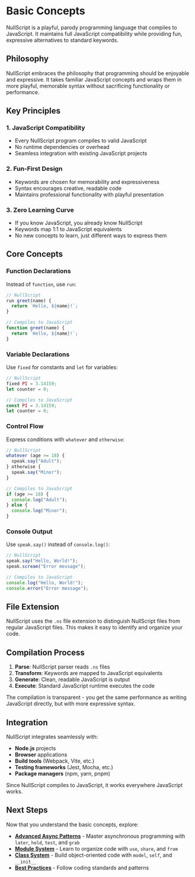 # Basic Concepts

NullScript is a playful, parody programming language that compiles to JavaScript. It maintains full JavaScript compatibility while providing fun, expressive alternatives to standard keywords.

## Philosophy

NullScript embraces the philosophy that programming should be enjoyable and expressive. It takes familiar JavaScript concepts and wraps them in more playful, memorable syntax without sacrificing functionality or performance.

## Key Principles

### 1. **JavaScript Compatibility**

- Every NullScript program compiles to valid JavaScript
- No runtime dependencies or overhead
- Seamless integration with existing JavaScript projects

### 2. **Fun-First Design**

- Keywords are chosen for memorability and expressiveness
- Syntax encourages creative, readable code
- Maintains professional functionality with playful presentation

### 3. **Zero Learning Curve**

- If you know JavaScript, you already know NullScript
- Keywords map 1:1 to JavaScript equivalents
- No new concepts to learn, just different ways to express them

## Core Concepts

### Function Declarations

Instead of `function`, use `run`:

```javascript
// NullScript
run greet(name) {
  return `Hello, ${name}!`;
}

// Compiles to JavaScript
function greet(name) {
  return `Hello, ${name}!`;
}
```

### Variable Declarations

Use `fixed` for constants and `let` for variables:

```javascript
// NullScript
fixed PI = 3.14159;
let counter = 0;

// Compiles to JavaScript
const PI = 3.14159;
let counter = 0;
```

### Control Flow

Express conditions with `whatever` and `otherwise`:

```javascript
// NullScript
whatever (age >= 18) {
  speak.say("Adult");
} otherwise {
  speak.say("Minor");
}

// Compiles to JavaScript
if (age >= 18) {
  console.log("Adult");
} else {
  console.log("Minor");
}
```

### Console Output

Use `speak.say()` instead of `console.log()`:

```javascript
// NullScript
speak.say("Hello, World!");
speak.scream("Error message");

// Compiles to JavaScript
console.log("Hello, World!");
console.error("Error message");
```

## File Extension

NullScript uses the `.ns` file extension to distinguish NullScript files from regular JavaScript files. This makes it easy to identify and organize your code.

## Compilation Process

1. **Parse**: NullScript parser reads `.ns` files
2. **Transform**: Keywords are mapped to JavaScript equivalents
3. **Generate**: Clean, readable JavaScript is output
4. **Execute**: Standard JavaScript runtime executes the code

The compilation is transparent - you get the same performance as writing JavaScript directly, but with more expressive syntax.

## Integration

NullScript integrates seamlessly with:

- **Node.js** projects
- **Browser** applications
- **Build tools** (Webpack, Vite, etc.)
- **Testing frameworks** (Jest, Mocha, etc.)
- **Package managers** (npm, yarn, pnpm)

Since NullScript compiles to JavaScript, it works everywhere JavaScript works.

## Next Steps

Now that you understand the basic concepts, explore:

- **[Advanced Async Patterns](../guide/async-patterns.md)** - Master asynchronous programming with `later`, `hold`, `test`, and `grab`
- **[Module System](../guide/modules.md)** - Learn to organize code with `use`, `share`, and `from`
- **[Class System](../guide/classes.md)** - Build object-oriented code with `model`, `self`, and `__init__`
- **[Best Practices](../guide/best-practices.md)** - Follow coding standards and patterns
